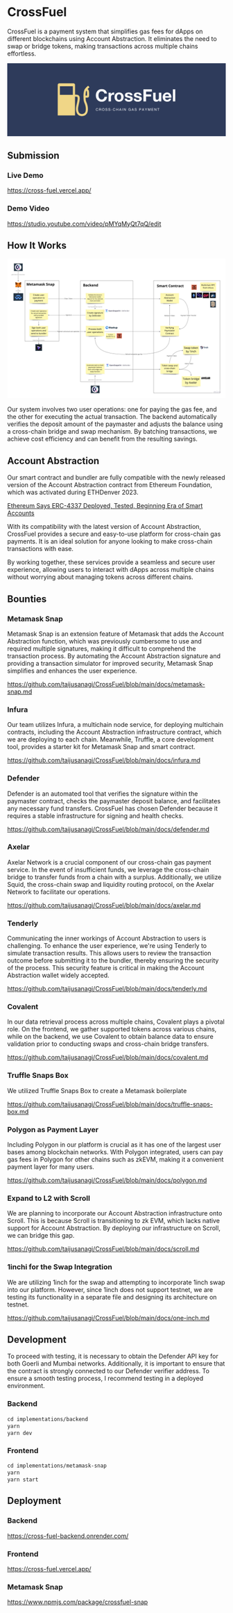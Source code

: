 # CrossFuel

CrossFuel is a payment system that simplifies gas fees for dApps on different blockchains using Account Abstraction.
It eliminates the need to swap or bridge tokens, making transactions across multiple chains effortless.

![banner](./docs/banner_wide.png)

## Submission

### Live Demo

https://cross-fuel.vercel.app/

### Demo Video

https://studio.youtube.com/video/pMYqMyQt7qQ/edit

## How It Works

![how-it-works](./docs/how-it-works.jpg)

Our system involves two user operations: one for paying the gas fee, and the other for executing the actual transaction. The backend automatically verifies the deposit amount of the paymaster and adjusts the balance using a cross-chain bridge and swap mechanism. By batching transactions, we achieve cost efficiency and can benefit from the resulting savings.

## Account Abstraction

Our smart contract and bundler are fully compatible with the newly released version of the Account Abstraction contract from Ethereum Foundation, which was activated during ETHDenver 2023.

[Ethereum Says ERC-4337 Deployed, Tested, Beginning Era of Smart Accounts](https://www.coindesk.com/tech/2023/03/01/ethereum-activates-account-abstraction-touted-by-founder-buterin-as-key-advance/)

With its compatibility with the latest version of Account Abstraction, CrossFuel provides a secure and easy-to-use platform for cross-chain gas payments. It is an ideal solution for anyone looking to make cross-chain transactions with ease.

By working together, these services provide a seamless and secure user experience, allowing users to interact with dApps across multiple chains without worrying about managing tokens across different chains.

## Bounties

### Metamask Snap

Metamask Snap is an extension feature of Metamask that adds the Account Abstraction function, which was previously cumbersome to use and required multiple signatures, making it difficult to comprehend the transaction process. By automating the Account Abstraction signature and providing a transaction simulator for improved security, Metamask Snap simplifies and enhances the user experience.

https://github.com/taijusanagi/CrossFuel/blob/main/docs/metamask-snap.md

### Infura

Our team utilizes Infura, a multichain node service, for deploying multichain contracts, including the Account Abstraction infrastructure contract, which we are deploying to each chain. Meanwhile, Truffle, a core development tool, provides a starter kit for Metamask Snap and smart contract.

https://github.com/taijusanagi/CrossFuel/blob/main/docs/infura.md

### Defender

Defender is an automated tool that verifies the signature within the paymaster contract, checks the paymaster deposit balance, and facilitates any necessary fund transfers. CrossFuel has chosen Defender because it requires a stable infrastructure for signing and health checks.

https://github.com/taijusanagi/CrossFuel/blob/main/docs/defender.md

### Axelar

Axelar Network is a crucial component of our cross-chain gas payment service. In the event of insufficient funds, we leverage the cross-chain bridge to transfer funds from a chain with a surplus. Additionally, we utilize Squid, the cross-chain swap and liquidity routing protocol, on the Axelar Network to facilitate our operations.

https://github.com/taijusanagi/CrossFuel/blob/main/docs/axelar.md

### Tenderly

Communicating the inner workings of Account Abstraction to users is challenging. To enhance the user experience, we're using Tenderly to simulate transaction results. This allows users to review the transaction outcome before submitting it to the bundler, thereby ensuring the security of the process. This security feature is critical in making the Account Abstraction wallet widely accepted.

https://github.com/taijusanagi/CrossFuel/blob/main/docs/tenderly.md

### Covalent

In our data retrieval process across multiple chains, Covalent plays a pivotal role. On the frontend, we gather supported tokens across various chains, while on the backend, we use Covalent to obtain balance data to ensure validation prior to conducting swaps and cross-chain bridge transfers.

https://github.com/taijusanagi/CrossFuel/blob/main/docs/covalent.md

### Truffle Snaps Box

We utilized Truffle Snaps Box to create a Metamask boilerplate

https://github.com/taijusanagi/CrossFuel/blob/main/docs/truffle-snaps-box.md

### Polygon as Payment Layer

Including Polygon in our platform is crucial as it has one of the largest user bases among blockchain networks. With Polygon integrated, users can pay gas fees in Polygon for other chains such as zkEVM, making it a convenient payment layer for many users.

https://github.com/taijusanagi/CrossFuel/blob/main/docs/polygon.md

### Expand to L2 with Scroll

We are planning to incorporate our Account Abstraction infrastructure onto Scroll. This is because Scroll is transitioning to zk EVM, which lacks native support for Account Abstraction. By deploying our infrastructure on Scroll, we can bridge this gap.

https://github.com/taijusanagi/CrossFuel/blob/main/docs/scroll.md

### 1inchi for the Swap Integration

We are utilizing 1inch for the swap and attempting to incorporate 1inch swap into our platform. However, since 1inch does not support testnet, we are testing its functionality in a separate file and designing its architecture on testnet.

https://github.com/taijusanagi/CrossFuel/blob/main/docs/one-inch.md

## Development

To proceed with testing, it is necessary to obtain the Defender API key for both Goerli and Mumbai networks. Additionally, it is important to ensure that the contract is strongly connected to our Defender verifier address. To ensure a smooth testing process, I recommend testing in a deployed environment.

### Backend

```
cd implementations/backend
yarn
yarn dev
```

### Frontend

```
cd implementations/metamask-snap
yarn
yarn start
```

## Deployment

### Backend

https://cross-fuel-backend.onrender.com/

### Frontend

https://cross-fuel.vercel.app/

### Metamask Snap

https://www.npmjs.com/package/crossfuel-snap
